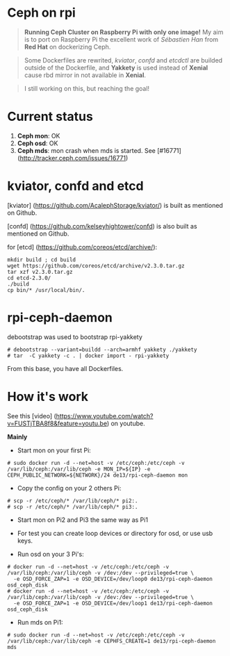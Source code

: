 # Ceph on rpi

> **Running Ceph Cluster on Raspberry Pi with only one image!**
My aim is to port on Raspberry Pi the excellent work of *Sébastien Han* from **Red Hat** on dockerizing Ceph.

> Some Dockerfiles are rewrited, *kviator*, *confd* and *etcdctl* are builded outside of the Dockerfile, and **Yakkety** is used instead of **Xenial** cause rbd mirror in not available in **Xenial**.

> I still working on this, but reaching the goal!

# Current status

1. **Ceph mon**: OK
1. **Ceph osd**: OK
1. **Ceph mds**: mon crash when mds is started. See [#16771] (http://tracker.ceph.com/issues/16771)

# kviator, confd and etcd

[kviator] (https://github.com/AcalephStorage/kviator/) is built as mentioned on Github.

[confd] (https://github.com/kelseyhightower/confd) is also built as mentioned on Github.

for [etcd] (https://github.com/coreos/etcd/archive/):

```
mkdir build ; cd build
wget https://github.com/coreos/etcd/archive/v2.3.0.tar.gz
tar xzf v2.3.0.tar.gz
cd etcd-2.3.0/
./build
cp bin/* /usr/local/bin/.
```

# rpi-ceph-daemon

debootstrap was used to bootstrap rpi-yakkety

```
# debootstrap --variant=buildd --arch=armhf yakkety ./yakkety
# tar  -C yakkety -c . | docker import - rpi-yakkety
```

From this base, you have all Dockerfiles.

# How it's work

See this [video] (https://www.youtube.com/watch?v=FUSTjTBA8f8&feature=youtu.be) on youtube.

**Mainly**

 - Start mon on your first Pi:

```
# sudo docker run -d --net=host -v /etc/ceph:/etc/ceph -v /var/lib/ceph:/var/lib/ceph -e MON_IP=${IP} -e CEPH_PUBLIC_NETWORK=${NETWORK}/24 de13/rpi-ceph-daemon mon
```

 - Copy the config on your 2 others Pi:

```
# scp -r /etc/ceph/* /var/lib/ceph/* pi2:.
# scp -r /etc/ceph/* /var/lib/ceph/* pi3:.
```

 - Start mon on Pi2 and Pi3 the same way as Pi1

 - For test you can create loop devices or directory for osd, or use usb keys.

 - Run osd on your 3 Pi's:

```
# docker run -d --net=host -v /etc/ceph:/etc/ceph -v /var/lib/ceph:/var/lib/ceph -v /dev:/dev --privileged=true \
  -e OSD_FORCE_ZAP=1 -e OSD_DEVICE=/dev/loop0 de13/rpi-ceph-daemon osd_ceph_disk
# docker run -d --net=host -v /etc/ceph:/etc/ceph -v /var/lib/ceph:/var/lib/ceph -v /dev:/dev --privileged=true \
  -e OSD_FORCE_ZAP=1 -e OSD_DEVICE=/dev/loop1 de13/rpi-ceph-daemon osd_ceph_disk
```

 - Run mds on Pi1:

```
# sudo docker run -d --net=host -v /etc/ceph:/etc/ceph -v /var/lib/ceph:/var/lib/ceph -e CEPHFS_CREATE=1 de13/rpi-ceph-daemon mds
```
